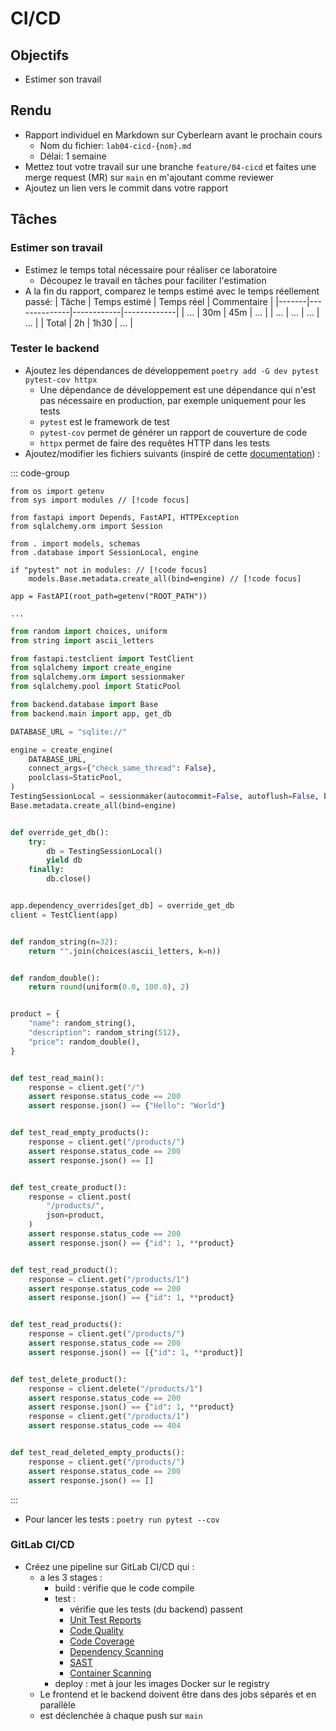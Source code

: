 # CI/CD

## Objectifs

- Estimer son travail

## Rendu

- Rapport individuel en Markdown sur Cyberlearn avant le prochain cours
  - Nom du fichier: `lab04-cicd-{nom}.md`
  - Délai: 1 semaine
- Mettez tout votre travail sur une branche `feature/04-cicd` et faites une merge request (MR) sur `main` en m'ajoutant comme reviewer
- Ajoutez un lien vers le commit dans votre rapport

## Tâches

### Estimer son travail

- Estimez le temps total nécessaire pour réaliser ce laboratoire
  - Découpez le travail en tâches pour faciliter l'estimation
- A la fin du rapport, comparez le temps estimé avec le temps réellement passé:
  | Tâche | Temps estimé | Temps réel | Commentaire |
  |-------|--------------|------------|-------------|
  | ... | 30m | 45m | ... |
  | ... | ... | ... | ... |
  | Total | 2h | 1h30 | ... |

### Tester le backend

- Ajoutez les dépendances de développement `poetry add -G dev pytest pytest-cov httpx`
  - Une dépendance de développement est une dépendance qui n'est pas nécessaire en production, par exemple uniquement pour les tests
  - `pytest` est le framework de test
  - `pytest-cov` permet de générer un rapport de couverture de code
  - `httpx` permet de faire des requêtes HTTP dans les tests
- Ajoutez/modifier les fichiers suivants (inspiré de cette [documentation](https://fastapi.tiangolo.com/advanced/testing-database/)) :

::: code-group

```python{2,10-11} [backend/backend/main.py]
from os import getenv
from sys import modules // [!code focus]

from fastapi import Depends, FastAPI, HTTPException
from sqlalchemy.orm import Session

from . import models, schemas
from .database import SessionLocal, engine

if "pytest" not in modules: // [!code focus]
    models.Base.metadata.create_all(bind=engine) // [!code focus]

app = FastAPI(root_path=getenv("ROOT_PATH"))

...
```

```python [backend/backend/tests/test_main.py]
from random import choices, uniform
from string import ascii_letters

from fastapi.testclient import TestClient
from sqlalchemy import create_engine
from sqlalchemy.orm import sessionmaker
from sqlalchemy.pool import StaticPool

from backend.database import Base
from backend.main import app, get_db

DATABASE_URL = "sqlite://"

engine = create_engine(
    DATABASE_URL,
    connect_args={"check_same_thread": False},
    poolclass=StaticPool,
)
TestingSessionLocal = sessionmaker(autocommit=False, autoflush=False, bind=engine)
Base.metadata.create_all(bind=engine)


def override_get_db():
    try:
        db = TestingSessionLocal()
        yield db
    finally:
        db.close()


app.dependency_overrides[get_db] = override_get_db
client = TestClient(app)


def random_string(n=32):
    return "".join(choices(ascii_letters, k=n))


def random_double():
    return round(uniform(0.0, 100.0), 2)


product = {
    "name": random_string(),
    "description": random_string(512),
    "price": random_double(),
}


def test_read_main():
    response = client.get("/")
    assert response.status_code == 200
    assert response.json() == {"Hello": "World"}


def test_read_empty_products():
    response = client.get("/products/")
    assert response.status_code == 200
    assert response.json() == []


def test_create_product():
    response = client.post(
        "/products/",
        json=product,
    )
    assert response.status_code == 200
    assert response.json() == {"id": 1, **product}


def test_read_product():
    response = client.get("/products/1")
    assert response.status_code == 200
    assert response.json() == {"id": 1, **product}


def test_read_products():
    response = client.get("/products/")
    assert response.status_code == 200
    assert response.json() == [{"id": 1, **product}]


def test_delete_product():
    response = client.delete("/products/1")
    assert response.status_code == 200
    assert response.json() == {"id": 1, **product}
    response = client.get("/products/1")
    assert response.status_code == 404


def test_read_deleted_empty_products():
    response = client.get("/products/")
    assert response.status_code == 200
    assert response.json() == []
```

:::

- Pour lancer les tests : `poetry run pytest --cov`

### GitLab CI/CD

- Créez une pipeline sur GitLab CI/CD qui :
  - a les 3 stages :
    - build : vérifie que le code compile
    - test :
      - vérifie que les tests (du backend) passent
      - [Unit Test Reports](https://docs.gitlab.com/ee/ci/testing/unit_test_reports.html)
      - [Code Quality](https://docs.gitlab.com/ee/ci/testing/code_quality.html)
      - [Code Coverage](https://docs.gitlab.com/ee/ci/testing/code_coverage.html)
      - [Dependency Scanning](https://docs.gitlab.com/ee/user/application_security/dependency_scanning/)
      - [SAST](https://docs.gitlab.com/ee/user/application_security/sast/)
      - [Container Scanning](https://docs.gitlab.com/ee/user/application_security/container_scanning/)
    - deploy : met à jour les images Docker sur le registry
  - Le frontend et le backend doivent être dans des jobs séparés et en parallèle
  - est déclenchée à chaque push sur `main`
